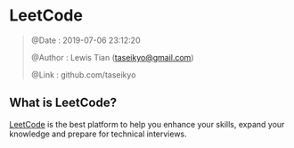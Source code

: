 # LeetCode

> @Date    : 2019-07-06 23:12:20
>
> @Author  : Lewis Tian (taseikyo@gmail.com)
>
> @Link    : github.com/taseikyo

## What is LeetCode?

[LeetCode](https://leetcode.com/) is the best platform to help you enhance your skills, expand your knowledge and prepare for technical interviews.